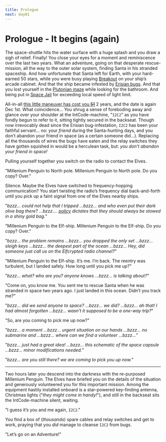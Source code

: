 ```yaml
---
title: Prologue
next: day01
---
```


# Prologue - It begins (again)

The space-shuttle hits the water surface with a huge splash and you draw a sigh of relief. Finally! You close your eyes for a moment and reminiscence over the last two years. What an adventure, going on that desperate rescue-mission, all the way to the outer solar system, finding Santa in his stranded spaceship. And how unfortunate that Santa left for Earth, with your hard-earned 50 stars, while you were busy playing [Breakout](https://adventofcode.com/2019/day/13) on your ship’s arcade cabinet. And that the ship became infested by [Erisian bugs](https://adventofcode.com/2019/day/24). And that you lost yourself in the [Plutonian maze](https://adventofcode.com/2019/day/20) while looking for the bathroom. And being put in [Space Jail](https://adventofcode.com/2019/day/11) for exceeding local speed of light limit.

All-in-all [this little maneuver has cost you ~~51~~](https://www.youtube.com/watch?v=_GdEsdEfZvc) 2 years, and the date is again Dec 1st. What coincidence... You shrug a sense of foreboding away and glance over your shoulder at the IntCode-machine, "``I2C2``" as you have fondly begun to refer to it, sitting tightly secured in the backseat. Though now irrevocably dead since the Erisian bug-infestation, ``I2C2`` has been your faithful servant... no: your *friend* during the Santa-hunting days, and you don’t abandon your friend in space (as a certain someone did...). Replacing all the thousands of wires the bugs have eaten and the relay switches they have gotten squished in would be a herculean task, but: *you don’t abandon your friend in space!*

Pulling yourself together you switch on the radio to contact the Elves.

"Millenium Penguin to North pole. Millenium Penguin to North pole. Do you copy? Over."

Silence. Maybe the Elves have switched to frequency-hopping communication? You start twisting the radio’s frequency dial back-and-forth until you pick up a faint signal from one of the Elves nearby ships.

"*bzzz... could not help that I tripped ...bzzz... and who even put their dark olive bag there? ...bzzz.... [policy](https://adventofcode.com/2020/day/7) dictates that they should always be stowed in a shiny gold bag.*"

"Millenium Penguin to the Elf-ship. Millenium Penguin to the Elf-ship. Do you copy? Over."

"*bzzz... the problem remains ...bzzz... you dropped the only set ...bzzz... sleigh keys ...bzzz... the deepest part of the ocean ...bzzz... Hey, did someone just call us on the Elfcrypted radio channel?*"

"Millenium Penguin to the Elf-ship. It’s me. I’m back. The reentry was turbulent, but I landed safely. How long until you pick me up?"

"*bzzz... what? who are you? anyone knows ...bzzz... is talking about?*"

"Come on, you know me. You sent me to rescue Santa when he was stranded in space two years ago. I just landed in this ocean. Didn’t you track me?"

"*bzzz... did we send anyone to space? ...bzzz... we did? ...bzzz... ah that! I had almost forgotten ...bzzz... wasn’t it supposed to be a one-way trip?*"

"So, are you coming to pick me up now?"

"*bzzz... a moment ...bzzz... urgent situation on our hands ...bzzz... no submarine and ...bzzz... where can we find a volunteer ...bzzz...*"

"*bzzz... just had a great idea! ...bzzz... this schematic of the space capsule ...bzzz... minor modifications needed.*"

"*bzzz... are you still there? we are coming to pick you up now.*"

---

Two hours later you descend into the darkness with the re-purposed Millenium Penguin. The Elves have briefed you on the details of the situation and generously volunteered you for this important mission. Among the equipment hastily installed onboard is a star-powered key-finding antenna, Christmas lights ("*they might come in handy!*"), and still in the backseat sits the IntCode-machine silent, waiting.

"I guess it’s you and me again, ``I2C2``."

You find a box of (*thousands*) spare cables and relay switches and get to work, praying that you *did* manage to cleanse ``I2C2`` from bugs.

"Let’s go on an Adventure!"
